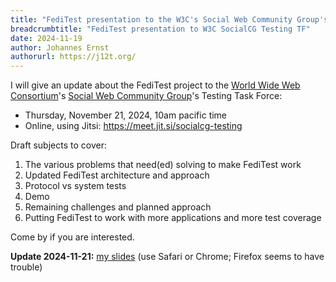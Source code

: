 ```yaml
---
title: "FediTest presentation to the W3C's Social Web Community Group's Testing Task Force"
breadcrumbtitle: "FediTest presentation to W3C SocialCG Testing TF"
date: 2024-11-19
author: Johannes Ernst
authorurl: https://j12t.org/
---
```


I will give an update about the FediTest project to the [World Wide Web Consortium](https://w3.org/)'s
[Social Web Community Group](https://www.w3.org/groups/cg/socialcg/)'s Testing Task Force:

* Thursday, November 21, 2024, 10am pacific time
* Online, using Jitsi: https://meet.jit.si/socialcg-testing

Draft subjects to cover:

1. The various problems that need(ed) solving to make FediTest work
1. Updated FediTest architecture and approach
1. Protocol vs system tests
1. Demo
1. Remaining challenges and planned approach
1. Putting FediTest to work with more applications and more test coverage

Come by if you are interested.

**Update 2024-11-21:** [my slides](/slides/2024-11-21-socialcg-testing/) (use Safari
or Chrome; Firefox seems to have trouble)